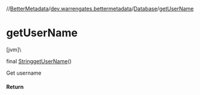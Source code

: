 //[BetterMetadata](../../../index.md)/[dev.warrengates.bettermetadata](../index.md)/[Database](index.md)/[getUserName](get-user-name.md)

# getUserName

[jvm]\

final [String](https://docs.oracle.com/javase/8/docs/api/java/lang/String.html)[getUserName](get-user-name.md)()

Get username

#### Return
